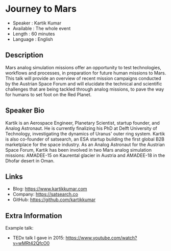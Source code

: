 Journey to Mars
=========================

* Speaker   : Kartik Kumar
* Available : The whole event
* Length    : 60 minutes
* Language  : English

Description
-----------

Mars analog simulation missions offer an opportunity to test technologies, workflows and processes, in preparation for future human missions to Mars. This talk will provide an overview of recent mission campaigns conducted by the Austrian Space Forum and will elucidate the technical and scientific challenges that are being tackled through analog missions, to pave the way for humans to set foot on the Red Planet.

Speaker Bio
-----------

Kartik is an Aerospace Engineer, Planetary Scientist, startup founder, and Analog Astronaut. He is currently finalizing his PhD at Delft University of Technology, investigating the dynamics of Uranus' outer ring system. Kartik is also co-founder of satsearch, an ESA startup building the first global B2B marketplace for the space industry. As an Analog Astronaut for the Austrian Space Forum, Kartik has been involved in two Mars analog simulation missions: AMADEE-15 on Kaurental glacier in Austria and AMADEE-18 in the Dhofar desert in Oman.

Links
-----

* Blog: https://www.kartikkumar.com
* Company: https://satsearch.co
* GitHub: https://github.com/kartikkumar

Extra Information
-----------------

Example talk:
- TEDx talk I gave in 2015: https://www.youtube.com/watch?v=wMRt42QfcO0
